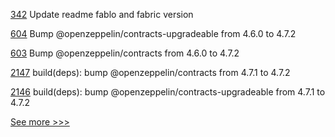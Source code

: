 
[342](https://github.com/hyperledger-labs/fablo/pull/342) Update readme fablo and fabric version

[604](https://github.com/hyperledger-labs/blockchain-carbon-accounting/pull/604) Bump @openzeppelin/contracts-upgradeable from 4.6.0 to 4.7.2

[603](https://github.com/hyperledger-labs/blockchain-carbon-accounting/pull/603) Bump @openzeppelin/contracts from 4.6.0 to 4.7.2

[2147](https://github.com/hyperledger/cactus/pull/2147) build(deps): bump @openzeppelin/contracts from 4.7.1 to 4.7.2

[2146](https://github.com/hyperledger/cactus/pull/2146) build(deps): bump @openzeppelin/contracts-upgradeable from 4.7.1 to 4.7.2


[See more >>>](https://start-here.hyperledger.org/pull-requests)
